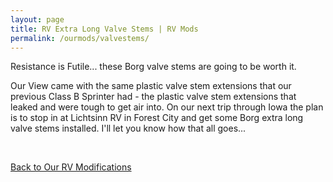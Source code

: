 ```yaml
---
layout: page
title: RV Extra Long Valve Stems | RV Mods
permalink: /ourmods/valvestems/
---
```


Resistance is Futile... these Borg valve stems are going to be worth it.  

Our View came with the same plastic valve stem extensions that our previous Class B Sprinter had - the plastic valve stem extensions that leaked and were tough to get air into.  On our next trip through Iowa the plan is to stop in at Lichtsinn RV in Forest City and get some Borg extra long valve stems installed.  I'll let you know how that all goes...

<br>

[Back to Our RV Modifications](/ourmods/)


